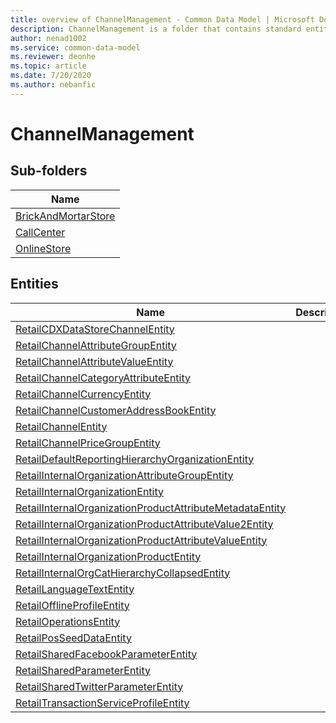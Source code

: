 ```yaml
---
title: overview of ChannelManagement - Common Data Model | Microsoft Docs
description: ChannelManagement is a folder that contains standard entities related to the Common Data Model.
author: nenad1002
ms.service: common-data-model
ms.reviewer: deonhe
ms.topic: article
ms.date: 7/20/2020
ms.author: nebanfic
---
```


# ChannelManagement


## Sub-folders

|Name|
|---|
|[BrickAndMortarStore](BrickAndMortarStore/overview.md)|
|[CallCenter](CallCenter/overview.md)|
|[OnlineStore](OnlineStore/overview.md)|




## Entities

|Name|Description|
|---|---|
|[RetailCDXDataStoreChannelEntity](RetailCDXDataStoreChannelEntity.md)||
|[RetailChannelAttributeGroupEntity](RetailChannelAttributeGroupEntity.md)||
|[RetailChannelAttributeValueEntity](RetailChannelAttributeValueEntity.md)||
|[RetailChannelCategoryAttributeEntity](RetailChannelCategoryAttributeEntity.md)||
|[RetailChannelCurrencyEntity](RetailChannelCurrencyEntity.md)||
|[RetailChannelCustomerAddressBookEntity](RetailChannelCustomerAddressBookEntity.md)||
|[RetailChannelEntity](RetailChannelEntity.md)||
|[RetailChannelPriceGroupEntity](RetailChannelPriceGroupEntity.md)||
|[RetailDefaultReportingHierarchyOrganizationEntity](RetailDefaultReportingHierarchyOrganizationEntity.md)||
|[RetailInternalOrganizationAttributeGroupEntity](RetailInternalOrganizationAttributeGroupEntity.md)||
|[RetailInternalOrganizationEntity](RetailInternalOrganizationEntity.md)||
|[RetailInternalOrganizationProductAttributeMetadataEntity](RetailInternalOrganizationProductAttributeMetadataEntity.md)||
|[RetailInternalOrganizationProductAttributeValue2Entity](RetailInternalOrganizationProductAttributeValue2Entity.md)||
|[RetailInternalOrganizationProductAttributeValueEntity](RetailInternalOrganizationProductAttributeValueEntity.md)||
|[RetailInternalOrganizationProductEntity](RetailInternalOrganizationProductEntity.md)||
|[RetailInternalOrgCatHierarchyCollapsedEntity](RetailInternalOrgCatHierarchyCollapsedEntity.md)||
|[RetailLanguageTextEntity](RetailLanguageTextEntity.md)||
|[RetailOfflineProfileEntity](RetailOfflineProfileEntity.md)||
|[RetailOperationsEntity](RetailOperationsEntity.md)||
|[RetailPosSeedDataEntity](RetailPosSeedDataEntity.md)||
|[RetailSharedFacebookParameterEntity](RetailSharedFacebookParameterEntity.md)||
|[RetailSharedParameterEntity](RetailSharedParameterEntity.md)||
|[RetailSharedTwitterParameterEntity](RetailSharedTwitterParameterEntity.md)||
|[RetailTransactionServiceProfileEntity](RetailTransactionServiceProfileEntity.md)||

